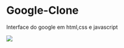 # Google-Clone
 Interface do google em html,css e javascript
 
<img src="https://upload.wikimedia.org/wikipedia/commons/thumb/5/5d/Tela_Vers%C3%A3o_Nova_do_Chrome.PNG/1200px-Tela_Vers%C3%A3o_Nova_do_Chrome.PNG">
